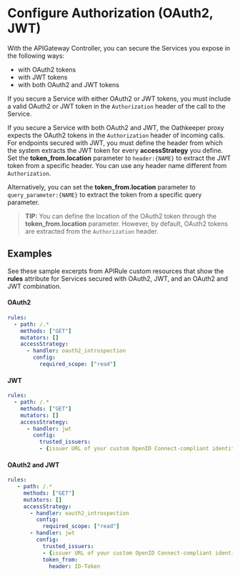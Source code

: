 # Configure Authorization (OAuth2, JWT)

With the APIGateway Controller, you can secure the Services you expose in the following ways:

- with OAuth2 tokens
- with JWT tokens
- with both OAuth2 and JWT tokens

If you secure a Service with either OAuth2 or JWT tokens, you must include a valid OAuth2 or JWT token in the `Authorization` header of the call to the Service.

If you secure a Service with both OAuth2 and JWT, the Oathkeeper proxy expects the OAuth2 tokens in the `Authorization` header of incoming calls. For endpoints secured with JWT, you must define the header from which the system extracts the JWT token for every **accessStrategy** you define. Set the **token_from.location** parameter to `header:{NAME}` to extract the JWT token from a specific header. You can use any header name different from `Authorization`.

Alternatively, you can set the **token_from.location** parameter to `query_parameter:{NAME}` to extract the token from a specific query parameter.

>**TIP:** You can define the location of the OAuth2 token through the **token_from.location** parameter. However, by default, OAuth2 tokens are extracted from the `Authorization` header.

## Examples

See these sample excerpts from APIRule custom resources that show the **rules** attribute for Services secured with OAuth2, JWT, and an OAuth2 and JWT combination.

<!-- tabs:start -->
#### OAuth2

  ```yaml
  rules:
    - path: /.*
      methods: ["GET"]
      mutators: []
      accessStrategy:
        - handler: oauth2_introspection
          config:
            required_scope: ["read"]
  ```

#### JWT

  ```yaml
  rules:
    - path: /.*
      methods: ["GET"]
      mutators: []
      accessStrategy:
        - handler: jwt
          config:
            trusted_issuers:
            - {issuer URL of your custom OpenID Connect-compliant identity provider}
  ```

####  OAuth2 and JWT

  ```yaml
  rules:
     - path: /.*
       methods: ["GET"]
       mutators: []
       accessStrategy:
         - handler: oauth2_introspection
           config:
             required_scope: ["read"]
         - handler: jwt
           config:
             trusted_issuers:
             - {issuer URL of your custom OpenID Connect-compliant identity provider}
             token_from:
               header: ID-Token
  ```
<!-- tabs:end -->